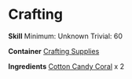 <!-- TITLE: Cotton Candy Gauntlets -->
<!-- SUBTITLE:  -->
# Crafting
**Skill**
Minimum: Unknown
Trivial: 60

**Container**
[Crafting Supplies](crafting-supplies)

**Ingredients**
[Cotton Candy Coral](cotton-candy-coral) x 2